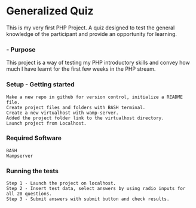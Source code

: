 # Generalized Quiz

This is my very first PHP Project. A quiz designed to test the general knowledge of the participant and provide an opportunity for learning.

### - Purpose

This project is a way of testing my PHP introductory skills and convey how much I have learnt for the first few weeks in the PHP stream.


### Setup - Getting started

```
Make a new repo in github for version control, initialize a README file.
Create project files and folders with BASH terminal. 
Create a new virtualhost with wamp-server.
Added the project folder link to the virtualhost directory.
Launch project from Localhost.

```

### Required Software 

```
BASH
Wampserver

```

### Running the tests

```
Step 1 - Launch the project on localhost.
Step 2 - Insert test data, select answers by using radio inputs for all 20 questions.
Step 3 - Submit answers with submit button and check results.

```




